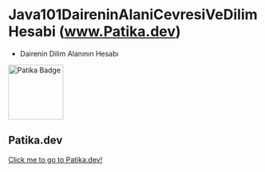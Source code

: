 # Java101DaireninAlaniCevresiVeDilimHesabi    (www.Patika.dev)

- Dairenin Dilim Alanının Hesabı

 <a href="https://app.patika.dev/rosalie" target="blank"><img src="https://global-uploads.webflow.com/6097e0eca1e87557da031fef/609859a191abe5d64b17fed3_Patika%20logo-p-500.png" height="110" alt="Patika Badge"/></a>
 ## Patika.dev 
 
[Click me to go to Patika.dev!](https://www.patika.dev/tr/bootcamp)

